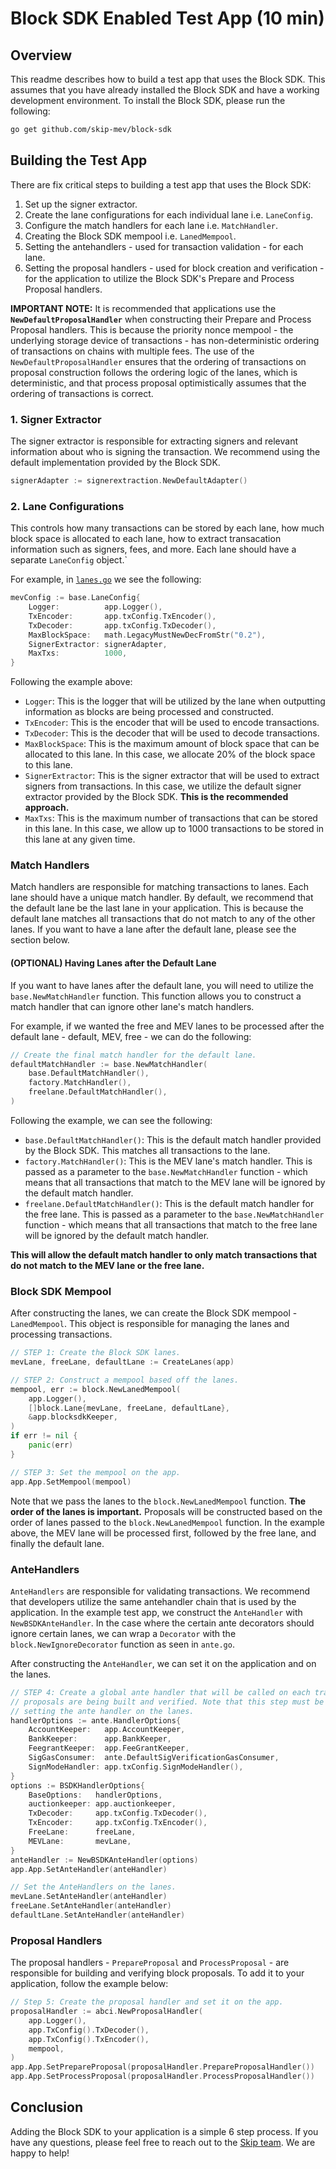 # Block SDK Enabled Test App (10 min)

## Overview

This readme describes how to build a test app that uses the Block SDK. This assumes that you have already installed the Block SDK and have a working development environment. To install the Block SDK, please run the following:

```bash
go get github.com/skip-mev/block-sdk
```

## Building the Test App

There are fix critical steps to building a test app that uses the Block SDK:

1. Set up the signer extractor.
2. Create the lane configurations for each individual lane i.e. `LaneConfig`.
3. Configure the match handlers for each lane i.e. `MatchHandler`.
4. Creating the Block SDK mempool i.e. `LanedMempool`.
5. Setting the antehandlers - used for transaction validation - for each lane.
6. Setting the proposal handlers - used for block creation and verification - for the application to utilize the Block SDK's Prepare and Process Proposal handlers.

**IMPORTANT NOTE:** It is recommended that applications use the **`NewDefaultProposalHandler`** when constructing their Prepare and Process Proposal handlers. This is because the priority nonce mempool - the underlying storage device of transactions - has non-deterministic ordering of transactions on chains with multiple fees. The use of the `NewDefaultProposalHandler` ensures that the ordering of transactions on proposal construction follows the ordering logic of the lanes, which is deterministic, and that process proposal optimistically assumes that the ordering of transactions is correct.

### 1. Signer Extractor

The signer extractor is responsible for extracting signers and relevant information about who is signing the transaction. We recommend using the default implementation provided by the Block SDK. 

```go
signerAdapter := signerextraction.NewDefaultAdapter()
```

### 2. Lane Configurations

This controls how many transactions can be stored by each lane, how much block space is allocated to each lane, how to extract transacation information such as signers, fees, and more. Each lane should have a separate `LaneConfig` object.`

For example, in [`lanes.go`](./lanes.go) we see the following:

```go
mevConfig := base.LaneConfig{
	Logger:          app.Logger(),
	TxEncoder:       app.txConfig.TxEncoder(),
	TxDecoder:       app.txConfig.TxDecoder(),
	MaxBlockSpace:   math.LegacyMustNewDecFromStr("0.2"),
	SignerExtractor: signerAdapter,
	MaxTxs:          1000,
}
```

Following the example above:

* `Logger`: This is the logger that will be utilized by the lane when outputting information as blocks are being processed and constructed. 
* `TxEncoder`: This is the encoder that will be used to encode transactions.
* `TxDecoder`: This is the decoder that will be used to decode transactions.
* `MaxBlockSpace`: This is the maximum amount of block space that can be allocated to this lane. In this case, we allocate 20% of the block space to this lane.
* `SignerExtractor`: This is the signer extractor that will be used to extract signers from transactions. In this case, we utilize the default signer extractor provided by the Block SDK. **This is the recommended approach.**
* `MaxTxs`: This is the maximum number of transactions that can be stored in this lane. In this case, we allow up to 1000 transactions to be stored in this lane at any given time.

### Match Handlers

Match handlers are responsible for matching transactions to lanes. Each lane should have a unique match handler. By default, we recommend that the default lane be the last lane in your application. This is because the default lane matches all transactions that do not match to any of the other lanes. If you want to have a lane after the default lane, please see the section below.

#### (OPTIONAL) Having Lanes after the Default Lane

If you want to have lanes after the default lane, you will need to utilize the `base.NewMatchHandler` function. This function allows you to construct a match handler that can ignore other lane's match handlers.

For example, if we wanted the free and MEV lanes to be processed after the default lane - default, MEV, free - we can do the following:

```go
// Create the final match handler for the default lane.
defaultMatchHandler := base.NewMatchHandler(
	base.DefaultMatchHandler(),
	factory.MatchHandler(),
	freelane.DefaultMatchHandler(),
)
```

Following the example, we can see the following:

* `base.DefaultMatchHandler()`: This is the default match handler provided by the Block SDK. This matches all transactions to the lane.
* `factory.MatchHandler()`: This is the MEV lane's match handler. This is passed as a parameter to the `base.NewMatchHandler` function - which means that all transactions that match to the MEV lane will be ignored by the default match handler.
* `freelane.DefaultMatchHandler()`: This is the default match handler for the free lane. This is passed as a parameter to the `base.NewMatchHandler` function - which means that all transactions that match to the free lane will be ignored by the default match handler.

**This will allow the default match handler to only match transactions that do not match to the MEV lane or the free lane.**

### Block SDK Mempool

After constructing the lanes, we can create the Block SDK mempool - `LanedMempool`. This object is responsible for managing the lanes and processing transactions. 

```go
// STEP 1: Create the Block SDK lanes.
mevLane, freeLane, defaultLane := CreateLanes(app)

// STEP 2: Construct a mempool based off the lanes.
mempool, err := block.NewLanedMempool(
	app.Logger(),
	[]block.Lane{mevLane, freeLane, defaultLane},
	&app.blocksdkKeeper,
)
if err != nil {
	panic(err)
}

// STEP 3: Set the mempool on the app.
app.App.SetMempool(mempool)
```

Note that we pass the lanes to the `block.NewLanedMempool` function. **The order of the lanes is important.** Proposals will be constructed based on the order of lanes passed to the `block.NewLanedMempool` function. In the example above, the MEV lane will be processed first, followed by the free lane, and finally the default lane.

### AnteHandlers

`AnteHandlers` are responsible for validating transactions. We recommend that developers utilize the same antehandler chain that is used by the application. In the example test app, we construct the `AnteHandler` with `NewBSDKAnteHandler`. In the case where the certain ante decorators should ignore certain lanes, we can wrap a `Decorator` with the `block.NewIgnoreDecorator` function as seen in `ante.go`.

After constructing the `AnteHandler`, we can set it on the application and on the lanes.

```go
// STEP 4: Create a global ante handler that will be called on each transaction when
// proposals are being built and verified. Note that this step must be done before
// setting the ante handler on the lanes.
handlerOptions := ante.HandlerOptions{
	AccountKeeper:   app.AccountKeeper,
	BankKeeper:      app.BankKeeper,
	FeegrantKeeper:  app.FeeGrantKeeper,
	SigGasConsumer:  ante.DefaultSigVerificationGasConsumer,
	SignModeHandler: app.txConfig.SignModeHandler(),
}
options := BSDKHandlerOptions{
	BaseOptions:   handlerOptions,
	auctionkeeper: app.auctionkeeper,
	TxDecoder:     app.txConfig.TxDecoder(),
	TxEncoder:     app.txConfig.TxEncoder(),
	FreeLane:      freeLane,
	MEVLane:       mevLane,
}
anteHandler := NewBSDKAnteHandler(options)
app.App.SetAnteHandler(anteHandler)

// Set the AnteHandlers on the lanes.
mevLane.SetAnteHandler(anteHandler)
freeLane.SetAnteHandler(anteHandler)
defaultLane.SetAnteHandler(anteHandler)
```

### Proposal Handlers

The proposal handlers - `PrepareProposal` and `ProcessProposal` - are responsible for building and verifying block proposals. To add it to your application, follow the example below:

```go
// Step 5: Create the proposal handler and set it on the app.
proposalHandler := abci.NewProposalHandler(
	app.Logger(),
	app.TxConfig().TxDecoder(),
	app.TxConfig().TxEncoder(),
	mempool,
)
app.App.SetPrepareProposal(proposalHandler.PrepareProposalHandler())
app.App.SetProcessProposal(proposalHandler.ProcessProposalHandler())
```

## Conclusion

Adding the Block SDK to your application is a simple 6 step process. If you have any questions, please feel free to reach out to the [Skip team](https://skip.money/contact). We are happy to help!
